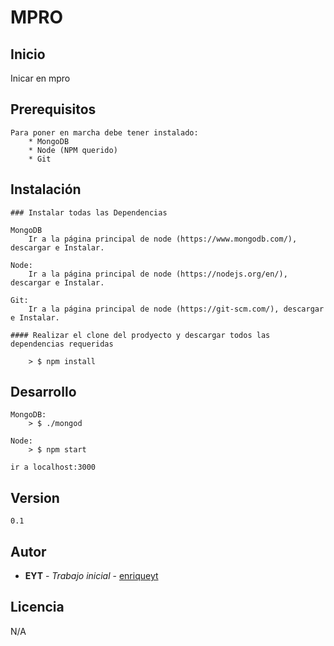 # MPRO

## Inicio

Inicar en mpro

## Prerequisitos

    Para poner en marcha debe tener instalado:
        * MongoDB
        * Node (NPM querido)
        * Git 

## Instalación

    ### Instalar todas las Dependencias

    MongoDB
        Ir a la página principal de node (https://www.mongodb.com/), descargar e Instalar.

    Node:
        Ir a la página principal de node (https://nodejs.org/en/), descargar e Instalar.

    Git:
        Ir a la página principal de node (https://git-scm.com/), descargar e Instalar.

    #### Realizar el clone del prodyecto y descargar todos las dependencias requeridas

        > $ npm install
   
## Desarrollo

    MongoDB:         
        > $ ./mongod
    
    Node: 
        > $ npm start

    ir a localhost:3000

## Version

    0.1

## Autor

* **EYT** - *Trabajo inicial* - [enriqueyt](https://github.com/enriqueyt)

## Licencia

N/A
